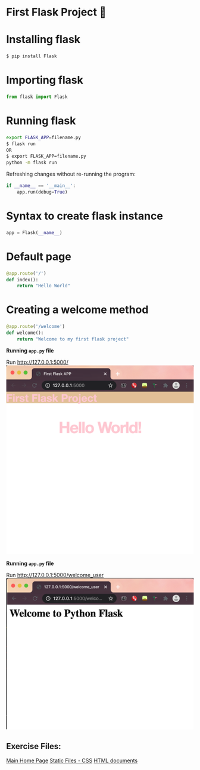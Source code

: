 # First Flask Project :snake:

# Installing flask 
```bash
$ pip install Flask
```
# Importing flask 
```python
from flask import Flask
```

# Running flask 
```bash
export FLASK_APP=filename.py
$ flask run
OR
$ export FLASK_APP=filename.py
python -m flask run
```

Refreshing changes without re-running the program:
```python
if __name__ == '__main__':
    app.run(debug=True)
```

# Syntax to create flask instance
```python
app = Flask(__name__)
```

# Default page 
```python
@app.route('/')
def index():
    return "Hello World"
```

# Creating a welcome method 
```python
@app.route('/welcome')
def welcome():
    return "Welcome to my first flask project"
```

**Running `app.py` file**

Run http://127.0.0.1:5000/
![screenshot_homepage](images/firstflaskimg.jpg)

**Running `app.py` file**

Run http://127.0.0.1:5000/welcome_user
![screenshot welcome_user](images/welcome_user.jpg)

## Exercise Files:

[Main Home Page](app.py)
[Static Files - CSS](static)
[HTML documents](templates)

